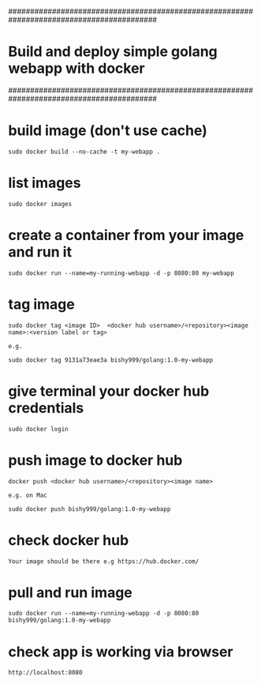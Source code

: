 ##########################################################################################
#                       Build and deploy simple golang webapp with docker                #
##########################################################################################



# build image (don't use cache)

```
sudo docker build --no-cache -t my-webapp .
```


# list images

```
sudo docker images
```
 

# create a container from your image and run it
 
```
sudo docker run --name=my-running-webapp -d -p 8080:80 my-webapp
```


# tag image

```
sudo docker tag <image ID>  <docker hub username>/<repository><image name>:<version label or tag>

e.g.

sudo docker tag 9131a73eae3a bishy999/golang:1.0-my-webapp
```


# give terminal your docker hub credentials

```
sudo docker login
```


# push image to docker hub

```
docker push <docker hub username>/<repository><image name>

e.g. on Mac

sudo docker push bishy999/golang:1.0-my-webapp
```

# check docker hub

```
Your image should be there e.g https://hub.docker.com/
```

# pull and run image
```
sudo docker run --name=my-running-webapp -d -p 8080:80 bishy999/golang:1.0-my-webapp
```


# check app is working via browser
 
```
http://localhost:8080
```
